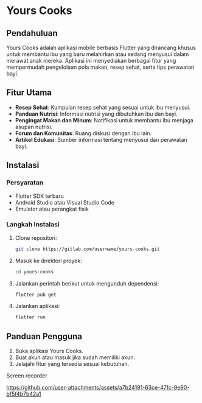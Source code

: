 # Yours Cooks

## Pendahuluan
Yours Cooks adalah aplikasi mobile berbasis Flutter yang dirancang khusus untuk membantu ibu yang baru melahirkan atau sedang menyusui dalam merawat anak mereka. Aplikasi ini menyediakan berbagai fitur yang mempermudah pengelolaan pola makan, resep sehat, serta tips perawatan bayi.

## Fitur Utama
- **Resep Sehat**: Kumpulan resep sehat yang sesuai untuk ibu menyusui.
- **Panduan Nutrisi**: Informasi nutrisi yang dibutuhkan ibu dan bayi.
- **Pengingat Makan dan Minum**: Notifikasi untuk membantu ibu menjaga asupan nutrisi.
- **Forum dan Komunitas**: Ruang diskusi dengan ibu lain.
- **Artikel Edukasi**: Sumber informasi tentang menyusui dan perawatan bayi.

## Instalasi
### Persyaratan
- Flutter SDK terbaru
- Android Studio atau Visual Studio Code
- Emulator atau perangkat fisik

### Langkah Instalasi
1. Clone repositori:
   ```sh
   git clone https://gitlab.com/username/yours-cooks.git
   ```
2. Masuk ke direktori proyek:
   ```sh
   cd yours-cooks
   ```
3. Jalankan perintah berikut untuk mengunduh dependensi:
   ```sh
   flutter pub get
   ```
4. Jalankan aplikasi:
   ```sh
   flutter run
   ```

## Panduan Pengguna
1. Buka aplikasi Yours Cooks.
2. Buat akun atau masuk jika sudah memiliki akun.
3. Jelajahi fitur yang tersedia sesuai kebutuhan.


Screen recorder

https://github.com/user-attachments/assets/a7b24191-63ce-47fc-9e90-bf5f4b7b42a1

